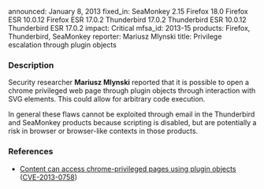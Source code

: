 announced: January 8, 2013
fixed_in: SeaMonkey 2.15
          Firefox 18.0
          Firefox ESR 10.0.12
          Firefox ESR 17.0.2
          Thunderbird 17.0.2
          Thunderbird ESR 10.0.12
          Thunderbird ESR 17.0.2
impact: Critical
mfsa_id: 2013-15
products: Firefox, Thunderbird, SeaMonkey
reporter: Mariusz Mlynski
title: Privilege escalation through plugin objects

<h3>Description</h3>

<p>Security researcher <strong>Mariusz Mlynski</strong> reported that it is possible to open a chrome privileged web page through plugin objects through interaction with SVG elements. This could allow for arbitrary code execution.
</p>

<p class="note">In general these flaws cannot be exploited through email in the Thunderbird and SeaMonkey products because scripting is disabled, but are potentially a risk in browser or browser-like contexts in those products.
</p>


<h3>References</h3>

<ul>
  <li><a href="https://bugzilla.mozilla.org/show_bug.cgi?id=813906">
      Content can access chrome-privileged pages using plugin objects</a> (<a href="http://cve.mitre.org/cgi-bin/cvename.cgi?name=CVE-2013-0758" class="ex-ref">CVE-2013-0758</a>)</li>
</ul>



